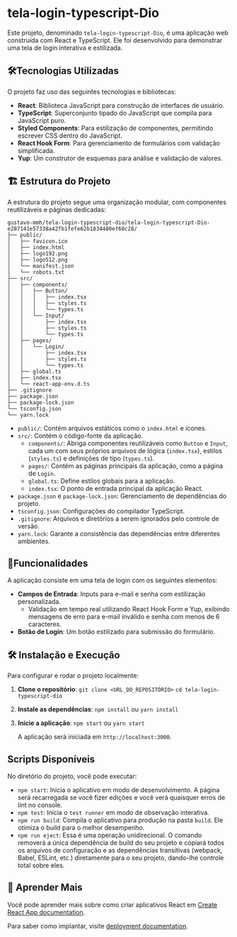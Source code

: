 # tela-login-typescript-Dio

Este projeto, denominado `tela-login-typescript-Dio`, é uma aplicação web construída com React e TypeScript. Ele foi desenvolvido para demonstrar uma tela de login interativa e estilizada.

## 🛠️Tecnologias Utilizadas

O projeto faz uso das seguintes tecnologias e bibliotecas:

  * **React**: Biblioteca JavaScript para construção de interfaces de usuário.
  * **TypeScript**: Superconjunto tipado do JavaScript que compila para JavaScript puro.
  * **Styled Components**: Para estilização de componentes, permitindo escrever CSS dentro do JavaScript.
  * **React Hook Form**: Para gerenciamento de formulários com validação simplificada.
  * **Yup**: Um construtor de esquemas para análise e validação de valores.

## 🏗️ Estrutura do Projeto

A estrutura do projeto segue uma organização modular, com componentes reutilizáveis e páginas dedicadas:

```
gustavo-mmh/tela-login-typescript-dio/tela-login-typescript-Dio-e287141e57338a42fb1fefe62b1834480ef68c28/
├── public/
│   ├── favicon.ico
│   ├── index.html
│   ├── logo192.png
│   ├── logo512.png
│   └── manifest.json
│   └── robots.txt
├── src/
│   ├── components/
│   │   ├── Button/
│   │   │   ├── index.tsx
│   │   │   ├── styles.ts
│   │   │   └── types.ts
│   │   └── Input/
│   │       ├── index.tsx
│   │       ├── styles.ts
│   │       └── types.ts
│   ├── pages/
│   │   └── Login/
│   │       ├── index.tsx
│   │       ├── styles.ts
│   │       └── types.ts
│   ├── global.ts
│   ├── index.tsx
│   └── react-app-env.d.ts
├── .gitignore
├── package.json
├── package-lock.json
└── tsconfig.json
└── yarn.lock
```

  * `public/`: Contém arquivos estáticos como o `index.html` e ícones.
  * `src/`: Contém o código-fonte da aplicação.
      * `components/`: Abriga componentes reutilizáveis como `Button` e `Input`, cada um com seus próprios arquivos de lógica (`index.tsx`), estilos (`styles.ts`) e definições de tipo (`types.ts`).
      * `pages/`: Contém as páginas principais da aplicação, como a página de `Login`.
      * `global.ts`: Define estilos globais para a aplicação.
      * `index.tsx`: O ponto de entrada principal da aplicação React.
  * `package.json` e `package-lock.json`: Gerenciamento de dependências do projeto.
  * `tsconfig.json`: Configurações do compilador TypeScript.
  * `.gitignore`: Arquivos e diretórios a serem ignorados pelo controle de versão.
  * `yarn.lock`: Garante a consistência das dependências entre diferentes ambientes.

## 📌Funcionalidades

A aplicação consiste em uma tela de login com os seguintes elementos:

  * **Campos de Entrada**: Inputs para e-mail e senha com estilização personalizada.
      * Validação em tempo real utilizando React Hook Form e Yup, exibindo mensagens de erro para e-mail inválido e senha com menos de 6 caracteres.
  * **Botão de Login**: Um botão estilizado para submissão do formulário.

## 🛠️ Instalação e Execução

Para configurar e rodar o projeto localmente:

1.  **Clone o repositório**:
    `git clone <URL_DO_REPOSITÓRIO>`
    `cd tela-login-typescript-dio`

2.  **Instale as dependências**:
    `npm install` ou `yarn install`

3.  **Inicie a aplicação**:
    `npm start` ou `yarn start`

    A aplicação será iniciada em `http://localhost:3000`.

## Scripts Disponíveis

No diretório do projeto, você pode executar:

  * `npm start`: Inicia o aplicativo em modo de desenvolvimento. A página será recarregada se você fizer edições e você verá quaisquer erros de lint no console.
  * `npm test`: Inicia o `test runner` em modo de observação interativa.
  * `npm run build`: Compila o aplicativo para produção na pasta `build`. Ele otimiza o build para o melhor desempenho.
  * `npm run eject`: Essa é uma operação unidirecional. O comando removerá a única dependência de build do seu projeto e copiará todos os arquivos de configuração e as dependências transitivas (webpack, Babel, ESLint, etc.) diretamente para o seu projeto, dando-lhe controle total sobre eles.

## 📖 Aprender Mais

Você pode aprender mais sobre como criar aplicativos React em [Create React App documentation](https://create-react-app.dev/docs/getting-started).

Para saber como implantar, visite [deployment documentation](https://create-react-app.dev/docs/deployment).
